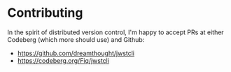 # Contributing

In the spirit of distributed version control, I'm happy to accept PRs at either Codeberg (which more should use)
and Github:

- https://github.com/dreamthought/jwstcli
- https://codeberg.org/Fiq/jwstcli
